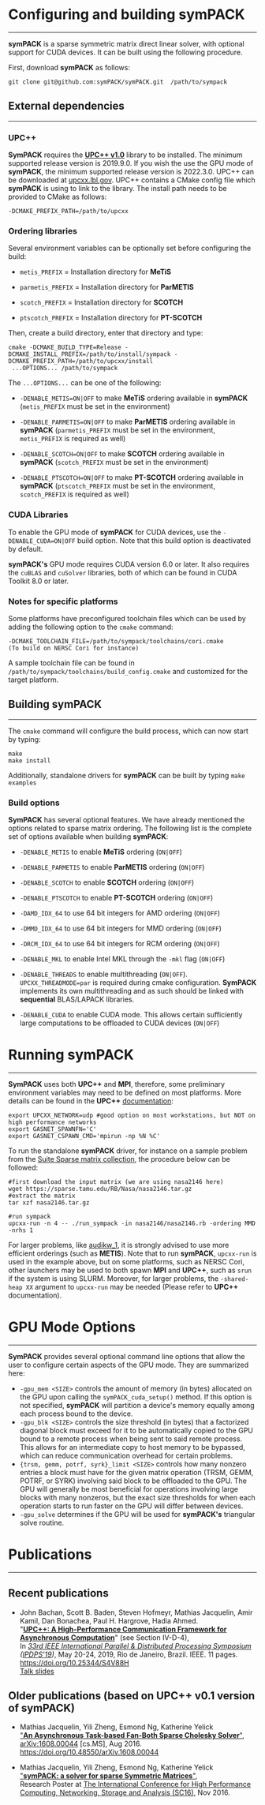 # Configuring and building symPACK
--------------------------


**symPACK** is a sparse symmetric matrix direct linear solver, with optional support for CUDA devices. It can be built using the following procedure.

First, download **symPACK** as follows:


```
git clone git@github.com:symPACK/symPACK.git  /path/to/sympack

```

## External dependencies
---------------------------

### UPC++

**SymPACK** requires the [**UPC++ v1.0**](https://upcxx.lbl.gov) library to be installed. The minimum supported release version is 2019.9.0. 
If you wish the use the GPU mode of **symPACK**, the minimum supported release version is 2022.3.0. 
UPC++ can be downloaded at [upcxx.lbl.gov](https://upcxx.lbl.gov).
UPC++ contains a CMake config file which **symPACK** is using to link to the library. The install path
needs to be provided to CMake as follows:
```
-DCMAKE_PREFIX_PATH=/path/to/upcxx
``` 

### Ordering libraries
Several environment variables can be optionally set before configuring the build:

- `metis_PREFIX` = Installation directory for **MeTiS**

- `parmetis_PREFIX` = Installation directory for **ParMETIS**

- `scotch_PREFIX` = Installation directory for **SCOTCH**

- `ptscotch_PREFIX` = Installation directory for **PT-SCOTCH**

Then, create a build directory, enter that directory and type:

```
cmake -DCMAKE_BUILD_TYPE=Release -DCMAKE_INSTALL_PREFIX=/path/to/install/sympack -DCMAKE_PREFIX_PATH=/path/to/upcxx/install
 ...OPTIONS... /path/to/sympack

```

The `...OPTIONS...` can be one of the following:

- `-DENABLE_METIS=ON|OFF` to make **MeTiS** ordering available in **symPACK** (`metis_PREFIX` must be set in the environment)

- `-DENABLE_PARMETIS=ON|OFF` to make **ParMETIS** ordering available in **symPACK** (`parmetis_PREFIX` must be set in the environment, `metis_PREFIX` is required as well)

- `-DENABLE_SCOTCH=ON|OFF` to make **SCOTCH** ordering available in **symPACK** (`scotch_PREFIX` must be set in the environment)

- `-DENABLE_PTSCOTCH=ON|OFF` to make **PT-SCOTCH** ordering available in **symPACK** (`ptscotch_PREFIX` must be set in the environment, `scotch_PREFIX` is required as well)

### CUDA Libraries
To enable the GPU mode of **symPACK** for CUDA devices, use the `-DENABLE_CUDA=ON|OFF` build option. Note that this build option is deactivated by default. 

**symPACK's** GPU mode requires CUDA version 6.0 or later. It also requires the `cuBLAS` and `cuSolver` libraries, both of which can be found in CUDA Toolkit 8.0 or later.

### Notes for specific platforms

Some platforms have preconfigured toolchain files which can be used by adding the following option to the `cmake` command:
```
-DCMAKE_TOOLCHAIN_FILE=/path/to/sympack/toolchains/cori.cmake     
(To build on NERSC Cori for instance)

```

A sample toolchain file can be found in `/path/to/sympack/toolchains/build_config.cmake` and customized for the target platform.

## Building symPACK
---------------------------

The `cmake` command will configure the build process, which can now start by typing:
```
make
make install
```

Additionally, standalone drivers for **symPACK** can be built by typing `make examples`

### Build options

**SymPACK** has several optional features. We have already mentioned the options related to sparse matrix ordering. The following list is the complete set of options available when building **symPACK**:

- `-DENABLE_METIS` to enable **MeTiS** ordering (`ON|OFF`)

- `-DENABLE_PARMETIS` to enable **ParMETIS** ordering (`ON|OFF`)

- `-DENABLE_SCOTCH` to enable **SCOTCH** ordering (`ON|OFF`)

- `-DENABLE_PTSCOTCH` to enable **PT-SCOTCH** ordering (`ON|OFF`)

- `-DAMD_IDX_64` to use 64 bit integers for AMD ordering (`ON|OFF`)

- `-DMMD_IDX_64` to use 64 bit integers for MMD ordering (`ON|OFF`)

- `-DRCM_IDX_64` to use 64 bit integers for RCM ordering (`ON|OFF`)

- `-DENABLE_MKL` to enable Intel MKL through the `-mkl` flag (`ON|OFF`)

- `-DENABLE_THREADS` to enable multithreading (`ON|OFF`). `UPCXX_THREADMODE=par` is required during cmake configuration. **SymPACK** implements its own multithreading and as such should be linked with **sequential** BLAS/LAPACK libraries.

- `-DENABLE_CUDA` to enable CUDA mode. This allows certain sufficiently large computations to be offloaded to CUDA devices (`ON|OFF`)

# Running symPACK
---------------------------

**SymPACK** uses both **UPC++** and **MPI**, therefore, some preliminary environment variables may need to be defined on most platforms.
More details can be found in the **UPC++** [documentation](https://bitbucket.org/berkeleylab/upcxx/wiki/docs/mpi-hybrid):
```
export UPCXX_NETWORK=udp #good option on most workstations, but NOT on high performance networks 
export GASNET_SPAWNFN='C'
export GASNET_CSPAWN_CMD='mpirun -np %N %C'
```

To run the standalone **symPACK** driver, for instance on a sample problem from the [Suite Sparse matrix collection](https://sparse.tamu.edu),
the procedure below can be followed:
```
#first download the input matrix (we are using nasa2146 here)
wget https://sparse.tamu.edu/RB/Nasa/nasa2146.tar.gz
#extract the matrix
tar xzf nasa2146.tar.gz

#run sympack
upcxx-run -n 4 -- ./run_sympack -in nasa2146/nasa2146.rb -ordering MMD -nrhs 1
```
For larger problems, like [audikw_1](https://www.cise.ufl.edu/research/sparse/RB/GHS_psdef/audikw_1.tar.gz), it is strongly advised to use more efficient orderings (such as **METIS**).
Note that to run **symPACK**, `upcxx-run` is used in the example above, but on some platforms, such as NERSC Cori,
other launchers may be used to both spawn **MPI** and **UPC++**, such as `srun` if the system is using SLURM.
Moreover, for larger problems, the `-shared-heap XX` argument to `upcxx-run` may be needed (Please refer to **UPC++** documentation).

# GPU Mode Options
---------------------------
**SymPACK** provides several optional command line options that allow the user to configure certain aspects of the GPU mode. They are summarized here:

- `-gpu_mem <SIZE>` controls the amount of memory (in bytes) allocated on the GPU upon calling the `symPACK_cuda_setup()` method. If this option is not specified, **symPACK** will partition a device's memory equally among each process bound to the device.
- `-gpu_blk <SIZE>` controls the size threshold (in bytes) that a factorized diagonal block must exceed for it to be automatically copied to the GPU bound to a remote process when being sent to said remote process. This allows for an intermediate copy to host memory to be bypassed, which can reduce communication overhead for certain problems.
- `{trsm, gemm, potrf, syrk}_limit <SIZE>` controls how many nonzero entries a block must have for the given matrix operation (TRSM, GEMM, POTRF, or SYRK) involving said block to be offloaded to the GPU. The GPU will generally be most beneficial for operations involving large blocks with many nonzeros, but the exact size thresholds for when each operation starts to run faster on the GPU will differ between devices.
- `-gpu_solve` determines if the GPU will be used for **symPACK's** triangular solve routine.

# Publications
--------------------------

## Recent publications

* John Bachan, Scott B. Baden, Steven Hofmeyr, Mathias Jacquelin, Amir Kamil, Dan Bonachea, Paul H. Hargrove, Hadia Ahmed.  
"[**UPC++: A High-Performance Communication Framework for Asynchronous Computation**](https://github.com/symPACK/symPACK/wiki/pubs/ipdps19-upcxx.pdf)" (see Section IV-D-4),    
In *[33rd IEEE International Parallel & Distributed Processing Symposium](https://doi.org/10.1109/IPDPS.2019.00104) ([IPDPS'19](https://www.ipdps.org/ipdps2019/))*, May 20-24, 2019, Rio de Janeiro, Brazil. IEEE. 11 pages.  
https://doi.org/10.25344/S4V88H  
[Talk slides](https://github.com/symPACK/symPACK/wiki/pubs/ipdps19-upcxx-slides.pdf)

## Older publications (based on UPC++ v0.1 version of symPACK)

* Mathias Jacquelin, Yili Zheng, Esmond Ng, Katherine Yelick    
["**An Asynchronous Task-based Fan-Both Sparse Cholesky Solver**"](https://arxiv.org/abs/1608.00044),     
[arXiv:1608.00044](https://arxiv.org/abs/1608.00044) [cs.MS], Aug 2016.    
https://doi.org/10.48550/arXiv.1608.00044

* Mathias Jacquelin, Yili Zheng, Esmond Ng, Katherine Yelick   
["**symPACK: a solver for sparse Symmetric Matrices**"](https://github.com/symPACK/symPACK/wiki/pubs/sc16-sympack-poster.pdf),    
Research Poster at [The International Conference for High Performance Computing, Networking, Storage and Analysis (SC16)](http://sc16.supercomputing.org/sc-archive/tech_poster/poster_files/post222s2-file2.pdf), Nov 2016.


